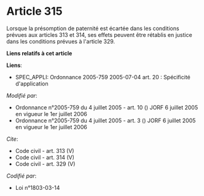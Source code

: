 # Article 315

Lorsque la présomption de paternité est écartée dans les conditions prévues aux articles 313 et 314, ses effets peuvent être
rétablis en justice dans les conditions prévues à l'article 329.

**Liens relatifs à cet article**

**Liens**:

  - SPEC_APPLI: Ordonnance 2005-759 2005-07-04 art. 20 : Spécificité d'application

_Modifié par_:

  - Ordonnance n°2005-759 du 4 juillet 2005 - art. 10 () JORF 6 juillet 2005 en vigueur le 1er juillet 2006
  - Ordonnance n°2005-759 du 4 juillet 2005 - art. 3 () JORF 6 juillet 2005 en vigueur le 1er juillet 2006

_Cite_:

  - Code civil - art. 313 (V)
  - Code civil - art. 314 (V)
  - Code civil - art. 329 (V)

_Codifié par_:

  - Loi n°1803-03-14
